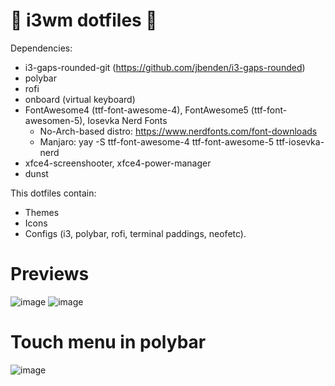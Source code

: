 # 🌌 i3wm dotfiles 🌌

Dependencies:
- i3-gaps-rounded-git (https://github.com/jbenden/i3-gaps-rounded)
- polybar
- rofi
- onboard (virtual keyboard)
- FontAwesome4 (ttf-font-awesome-4), FontAwesome5 (ttf-font-awesomen-5), Iosevka Nerd Fonts
  * No-Arch-based distro: https://www.nerdfonts.com/font-downloads
  * Manjaro: yay -S ttf-font-awesome-4 ttf-font-awesome-5 ttf-iosevka-nerd
- xfce4-screenshooter, xfce4-power-manager
- dunst

This dotfiles contain:

  - Themes
  - Icons
  - Configs (i3, polybar, rofi, terminal paddings, neofetc).
  
 # Previews
 
![image](https://user-images.githubusercontent.com/85375012/199650706-a30d0e1a-8415-4ad4-b5c8-86d311e036da.png)
![image](https://user-images.githubusercontent.com/85375012/199655431-a7c95030-0e2c-4fab-8e97-e9376cce2402.png)
# Touch menu in polybar 
![image](https://user-images.githubusercontent.com/85375012/199650807-0c1a8033-cbde-4a88-8ab7-1b65eb31fc58.png)
